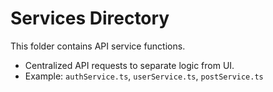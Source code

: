# Services Directory

This folder contains API service functions.
- Centralized API requests to separate logic from UI.
- Example: `authService.ts`, `userService.ts`, `postService.ts`
